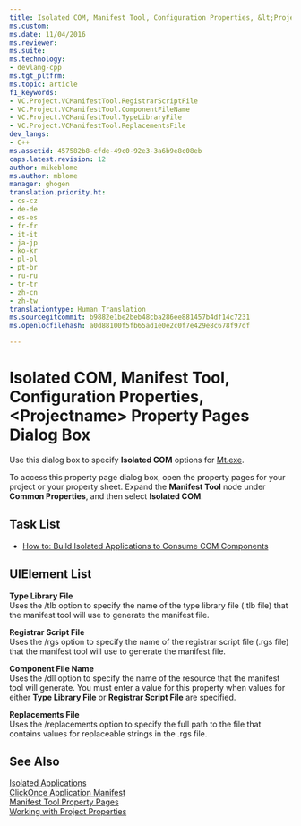 ```yaml
---
title: Isolated COM, Manifest Tool, Configuration Properties, &lt;Projectname&gt; Property Pages Dialog Box | Microsoft Docs
ms.custom: 
ms.date: 11/04/2016
ms.reviewer: 
ms.suite: 
ms.technology:
- devlang-cpp
ms.tgt_pltfrm: 
ms.topic: article
f1_keywords:
- VC.Project.VCManifestTool.RegistrarScriptFile
- VC.Project.VCManifestTool.ComponentFileName
- VC.Project.VCManifestTool.TypeLibraryFile
- VC.Project.VCManifestTool.ReplacementsFile
dev_langs:
- C++
ms.assetid: 457582b8-cfde-49c0-92e3-3a6b9e8c08eb
caps.latest.revision: 12
author: mikeblome
ms.author: mblome
manager: ghogen
translation.priority.ht:
- cs-cz
- de-de
- es-es
- fr-fr
- it-it
- ja-jp
- ko-kr
- pl-pl
- pt-br
- ru-ru
- tr-tr
- zh-cn
- zh-tw
translationtype: Human Translation
ms.sourcegitcommit: b9882e1be2beb48cba286ee881457b4df14c7231
ms.openlocfilehash: a0d88100f5fb65ad1e0e2c0f7e429e8c678f97df

---
```

# Isolated COM, Manifest Tool, Configuration Properties, &lt;Projectname&gt; Property Pages Dialog Box
Use this dialog box to specify **Isolated COM** options for [Mt.exe](http://msdn.microsoft.com/library/aa375649).  
  
 To access this property page dialog box, open the property pages for your project or your property sheet. Expand the **Manifest Tool** node under **Common Properties**, and then select **Isolated COM**.  
  
## Task List  
  
-   [How to: Build Isolated Applications to Consume COM Components](../build/how-to-build-isolated-applications-to-consume-com-components.md)  
  
## UIElement List  
 **Type Library File**  
 Uses the /tlb option to specify the name of the type library file (.tlb file) that the manifest tool will use to generate the manifest file.  
  
 **Registrar Script File**  
 Uses the /rgs option to specify the name of the registrar script file (.rgs file) that the manifest tool will use to generate the manifest file.  
  
 **Component File Name**  
 Uses the /dll option to specify the name of the resource that the manifest tool will generate. You must enter a value for this property when values for either **Type Library File** or **Registrar Script File** are specified.  
  
 **Replacements File**  
 Uses the /replacements option to specify the full path to the file that contains values for replaceable strings in the .rgs file.  
  
## See Also  
 [Isolated Applications](http://msdn.microsoft.com/library/aa375190)   
 [ClickOnce Application Manifest](/visualstudio/deployment/clickonce-application-manifest)   
 [Manifest Tool Property Pages](../ide/manifest-tool-property-pages.md)   
 [Working with Project Properties](../ide/working-with-project-properties.md)   


<!--HONumber=Jan17_HO2-->


